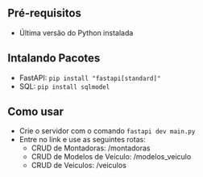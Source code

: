## Pré-requisitos

- Última versão do Python instalada

## Intalando Pacotes

- FastAPI: ```pip install "fastapi[standard]"```
- SQL: ```pip install sqlmodel```

## Como usar

- Crie o servidor com o comando ```fastapi dev main.py```
- Entre no link e use as seguintes rotas:
    - CRUD de Montadoras: /montadoras
    - CRUD de Modelos de Veículo: /modelos_veiculo
    - CRUD de Veículos: /veiculos